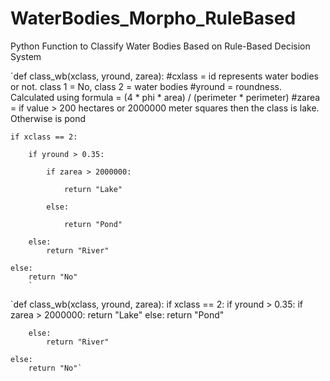 # WaterBodies_Morpho_RuleBased
Python Function to Classify Water Bodies Based on Rule-Based Decision System

`def class_wb(xclass, yround, zarea):
#cxlass = id represents water bodies or not. class 1 = No, class 2 = water bodies
#yround = roundness. Calculated using formula = (4 * phi * area) / (perimeter * perimeter)
#zarea = if value > 200 hectares or 2000000 meter squares then the class is lake. Otherwise is pond

    if xclass == 2:
    
        if yround > 0.35:
        
            if zarea > 2000000:
            
                return "Lake"
                
            else:
            
                return "Pond"
            
        else:
            return "River"
        
    else:
        return "No"
        `

`def class_wb(xclass, yround, zarea):
    if xclass == 2:
        if yround > 0.35:
            if zarea > 2000000:
                return "Lake"
            else:
                return "Pond"
            
        else:
            return "River"
        
    else:
        return "No"`
